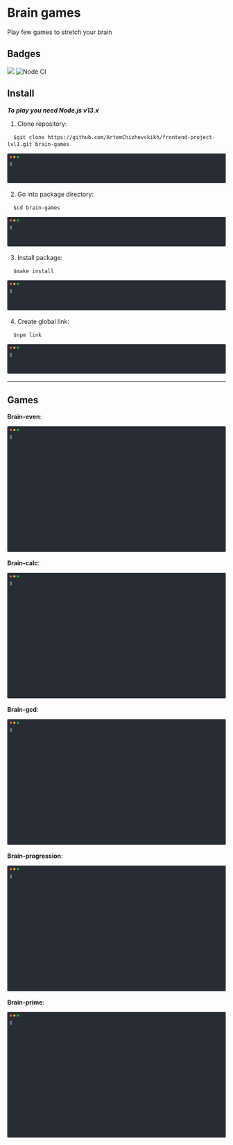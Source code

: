 # Brain games
Play few games to stretch your brain


## Badges
<a href="https://codeclimate.com/github/ArtemChizhevskikh/frontend-project-lvl1/maintainability"><img src="https://api.codeclimate.com/v1/badges/4193bb42b10417d5a457/maintainability" /></a>
![Node CI](https://github.com/ArtemChizhevskikh/frontend-project-lvl1/workflows/Node%20CI/badge.svg)


## Install

***To play you need Node.js v13.x***

1. Clone repository:
```
  $git clone https://github.com/ArtemChizhevskikh/frontend-project-lvl1.git brain-games
```
![Alt text](https://github.com/ArtemChizhevskikh/projectsDemo/blob/master/brainGames/install1.svg)


2. Go into package directory:
```
  $cd brain-games
```
![Alt text](https://github.com/ArtemChizhevskikh/projectsDemo/blob/master/brainGames/install2.svg)


3. Install package:
```
  $make install
```
![Alt text](https://github.com/ArtemChizhevskikh/projectsDemo/blob/master/brainGames/install3.svg)


4. Create global link:
```
  $npm link
```
![Alt text](https://github.com/ArtemChizhevskikh/projectsDemo/blob/master/brainGames/install4.svg)


- - - 
## Games
**Brain-even**:

![Alt text](https://github.com/ArtemChizhevskikh/projectsDemo/blob/master/brainGames/brain-even.svg)

**Brain-calc**:

![Alt text](https://github.com/ArtemChizhevskikh/projectsDemo/blob/master/brainGames/brain-calc.svg)

**Brain-gcd**:

![Alt text](https://github.com/ArtemChizhevskikh/projectsDemo/blob/master/brainGames/brain-gcd.svg)

**Brain-progression**:

![Alt text](https://github.com/ArtemChizhevskikh/projectsDemo/blob/master/brainGames/brain-progression.svg)

**Brain-prime**:

![Alt text](https://github.com/ArtemChizhevskikh/projectsDemo/blob/master/brainGames/brain-prime.svg)
